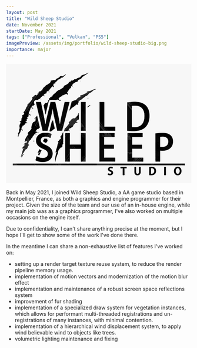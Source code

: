 ```yaml
---
layout: post
title: "Wild Sheep Studio"
date: November 2021
startDate: May 2021
tags: ["Professional", "Vulkan", "PS5"]
imagePreview: /assets/img/portfolio/wild-sheep-studio-big.png
importance: major
---
```


![Wild Sheep Studio Logo](/assets/img/portfolio/wild-sheep-studio.png)

Back in May 2021, I joined Wild Sheep Studio, a AA game studio based in Montpellier, France, as both 
a graphics and engine programmer for their project.
Given the size of the team and our use of an in-house engine, while my main job was as a graphics 
programmer, I've also worked on multiple occasions on the engine itself.

Due to confidentiality, I can't share anything precise at the moment, but I hope I'll get to show some 
of the work I've done there.

In the meantime I can share a non-exhaustive list of features I've worked on:
- setting up a render target texture reuse system, to reduce the render pipeline memory usage.
- implementation of motion vectors and modernization of the motion blur effect
- implementation and maintenance of a robust screen space reflections system
- improvement of fur shading
- implementation of a specialized draw system for vegetation instances, which allows for performant 
  multi-threaded registrations and un-registrations of many instances, with minimal contention.
- implementation of a hierarchical wind displacement system, to apply wind believable wind to objects 
  like trees.
- volumetric lighting maintenance and fixing
